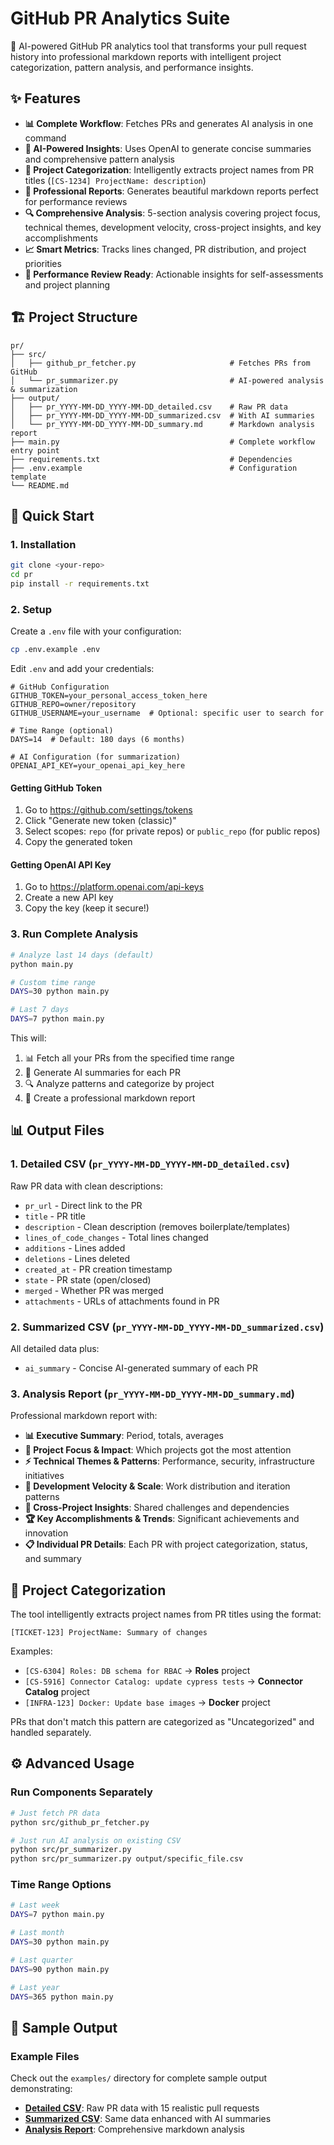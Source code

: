 # GitHub PR Analytics Suite

🤖 AI-powered GitHub PR analytics tool that transforms your pull request history into professional markdown reports with intelligent project categorization, pattern analysis, and performance insights.

## ✨ Features

- **📊 Complete Workflow**: Fetches PRs and generates AI analysis in one command
- **🤖 AI-Powered Insights**: Uses OpenAI to generate concise summaries and comprehensive pattern analysis
- **📁 Project Categorization**: Intelligently extracts project names from PR titles (`[CS-1234] ProjectName: description`)
- **📝 Professional Reports**: Generates beautiful markdown reports perfect for performance reviews
- **🔍 Comprehensive Analysis**: 5-section analysis covering project focus, technical themes, development velocity, cross-project insights, and key accomplishments
- **📈 Smart Metrics**: Tracks lines changed, PR distribution, and project priorities
- **🎯 Performance Review Ready**: Actionable insights for self-assessments and project planning

## 🏗️ Project Structure

```
pr/
├── src/
│   ├── github_pr_fetcher.py                     # Fetches PRs from GitHub
│   └── pr_summarizer.py                         # AI-powered analysis & summarization
├── output/
│   ├── pr_YYYY-MM-DD_YYYY-MM-DD_detailed.csv    # Raw PR data
│   ├── pr_YYYY-MM-DD_YYYY-MM-DD_summarized.csv  # With AI summaries
│   └── pr_YYYY-MM-DD_YYYY-MM-DD_summary.md      # Markdown analysis report
├── main.py                                      # Complete workflow entry point
├── requirements.txt                             # Dependencies
├── .env.example                                 # Configuration template
└── README.md
```

## 🚀 Quick Start

### 1. Installation

```bash
git clone <your-repo>
cd pr
pip install -r requirements.txt
```

### 2. Setup

Create a `.env` file with your configuration:

```bash
cp .env.example .env
```

Edit `.env` and add your credentials:
```env
# GitHub Configuration
GITHUB_TOKEN=your_personal_access_token_here
GITHUB_REPO=owner/repository
GITHUB_USERNAME=your_username  # Optional: specific user to search for

# Time Range (optional)
DAYS=14  # Default: 180 days (6 months)

# AI Configuration (for summarization)
OPENAI_API_KEY=your_openai_api_key_here
```

#### Getting GitHub Token
1. Go to https://github.com/settings/tokens
2. Click "Generate new token (classic)"
3. Select scopes: `repo` (for private repos) or `public_repo` (for public repos)
4. Copy the generated token

#### Getting OpenAI API Key
1. Go to https://platform.openai.com/api-keys
2. Create a new API key
3. Copy the key (keep it secure!)

### 3. Run Complete Analysis

```bash
# Analyze last 14 days (default)
python main.py

# Custom time range
DAYS=30 python main.py

# Last 7 days
DAYS=7 python main.py
```

This will:
1. 📊 Fetch all your PRs from the specified time range
2. 🤖 Generate AI summaries for each PR
3. 🔍 Analyze patterns and categorize by project
4. 📝 Create a professional markdown report

## 📊 Output Files

### 1. **Detailed CSV** (`pr_YYYY-MM-DD_YYYY-MM-DD_detailed.csv`)
Raw PR data with clean descriptions:
- `pr_url` - Direct link to the PR
- `title` - PR title
- `description` - Clean description (removes boilerplate/templates)
- `lines_of_code_changes` - Total lines changed
- `additions` - Lines added
- `deletions` - Lines deleted
- `created_at` - PR creation timestamp
- `state` - PR state (open/closed)
- `merged` - Whether PR was merged
- `attachments` - URLs of attachments found in PR

### 2. **Summarized CSV** (`pr_YYYY-MM-DD_YYYY-MM-DD_summarized.csv`)
All detailed data plus:
- `ai_summary` - Concise AI-generated summary of each PR

### 3. **Analysis Report** (`pr_YYYY-MM-DD_YYYY-MM-DD_summary.md`)
Professional markdown report with:
- **📊 Executive Summary**: Period, totals, averages
- **🎯 Project Focus & Impact**: Which projects got the most attention
- **⚡ Technical Themes & Patterns**: Performance, security, infrastructure initiatives
- **🚀 Development Velocity & Scale**: Work distribution and iteration patterns
- **🔗 Cross-Project Insights**: Shared challenges and dependencies
- **🏆 Key Accomplishments & Trends**: Significant achievements and innovation
- **📋 Individual PR Details**: Each PR with project categorization, status, and summary

## 🎯 Project Categorization

The tool intelligently extracts project names from PR titles using the format:
```
[TICKET-123] ProjectName: Summary of changes
```

Examples:
- `[CS-6304] Roles: DB schema for RBAC` → **Roles** project
- `[CS-5916] Connector Catalog: update cypress tests` → **Connector Catalog** project
- `[INFRA-123] Docker: Update base images` → **Docker** project

PRs that don't match this pattern are categorized as "Uncategorized" and handled separately.

## ⚙️ Advanced Usage

### Run Components Separately

```bash
# Just fetch PR data
python src/github_pr_fetcher.py

# Just run AI analysis on existing CSV
python src/pr_summarizer.py
python src/pr_summarizer.py output/specific_file.csv
```

### Time Range Options

```bash
# Last week
DAYS=7 python main.py

# Last month
DAYS=30 python main.py

# Last quarter
DAYS=90 python main.py

# Last year
DAYS=365 python main.py
```

## 🎨 Sample Output

### Example Files
Check out the `examples/` directory for complete sample output demonstrating:

- **[Detailed CSV](examples/pr_2025-06-01_2025-06-30_detailed.csv)**: Raw PR data with 15 realistic pull requests
- **[Summarized CSV](examples/pr_2025-06-01_2025-06-30_summarized.csv)**: Same data enhanced with AI summaries
- **[Analysis Report](examples/pr_2025-06-01_2025-06-30_summary.md)**: Comprehensive markdown analysis
